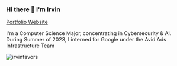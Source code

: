 ### Hi there 👋 I'm Irvin
[Portfolio Website](https://www.irvinfavors.tech/)

<p>I'm a Computer Science Major, concentrating in Cybersecurity & AI.<br /> During Summer of 2023, I interned for Google under the Avid Ads Infrastructure Team</p>
<p><img align="left" src="https://github-readme-stats.vercel.app/api/top-langs?username=irvinfavors&show_icons=true&locale=en&layout=compact" alt="irvinfavors" /></p>
<!--
**IrvinFavors/irvinfavors** is a ✨ _special_ ✨ repository because its `README.md` (this file) appears on your GitHub profile.

Here are some ideas to get you started:
- 🔭 I’m currently working on ...
- 🌱 I’m currently learning ...
- 👯 I’m looking to collaborate on ...
- 🤔 I’m looking for help with ...
- 💬 Ask me about ...
- 📫 How to reach me: ...
- 😄 Pronouns: ...
- ⚡ Fun fact: ...
- <p><img align="left" src="https://github-readme-stats.vercel.app/api/top-langs?username=irvinfavors&show_icons=true&locale=en&layout=compact" alt="irvinfavors" /></p>
-->

